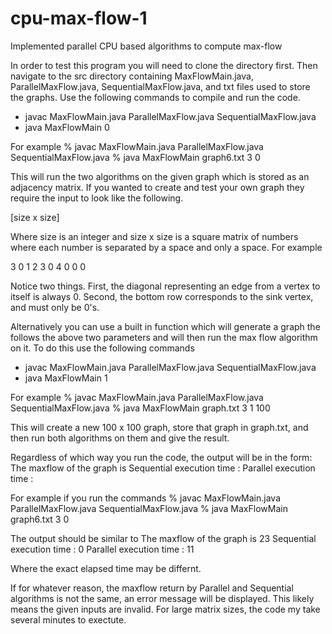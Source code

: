 # cpu-max-flow-1
Implemented parallel CPU based algorithms to compute max-flow

In order to test this program you will need to clone the directory first. Then navigate to the src directory containing MaxFlowMain.java, ParallelMaxFlow.java, SequentialMaxFlow.java, and txt files used to store the graphs. Use the following commands to compile and run the code.

- javac MaxFlowMain.java ParallelMaxFlow.java SequentialMaxFlow.java
- java MaxFlowMain <file-name> <num-threads> 0
  
For example
% javac MaxFlowMain.java ParallelMaxFlow.java SequentialMaxFlow.java
% java MaxFlowMain graph6.txt 3 0
  
This will run the two algorithms on the given graph which is stored as an adjacency matrix. If you wanted to create and test your own graph they require the input to look like the following.

<size>
[size x size]
  
Where size is an integer and size x size is a square matrix of numbers where each number is separated by a space and only a space. For example

3
0 1 2
3 0 4
0 0 0

Notice two things. First, the diagonal representing an edge from a vertex to itself is always 0. Second, the bottom row corresponds to the sink vertex, and must only be 0's.

Alternatively you can use a built in function which will generate a graph the follows the above two parameters and will then run the max flow algorithm on it. To do this use the following commands

- javac MaxFlowMain.java ParallelMaxFlow.java SequentialMaxFlow.java
- java MaxFlowMain <file-name> <num-threads> 1 <size>
  
For example
% javac MaxFlowMain.java ParallelMaxFlow.java SequentialMaxFlow.java
% java MaxFlowMain graph.txt 3 1 100

This will create a new 100 x 100 graph, store that graph in graph.txt, and then run both algorithms on them and give the result.

Regardless of which way you run the code, the output will be in the form:
The maxflow of the graph is <flow>
Sequential execution time : <time elapsed>
Parallel execution time : <time elapsed>
  
For example if you run the commands
% javac MaxFlowMain.java ParallelMaxFlow.java SequentialMaxFlow.java
% java MaxFlowMain graph6.txt 3 0

The output should be similar to
The maxflow of the graph is 23
Sequential execution time : 0
Parallel execution time : 11

Where the exact elapsed time may be differnt.

If for whatever reason, the maxflow return by Parallel and Sequential algorithms is not the same, an error message will be displayed. This likely means the given inputs are invalid. For large matrix sizes, the code my take several minutes to exectute.
